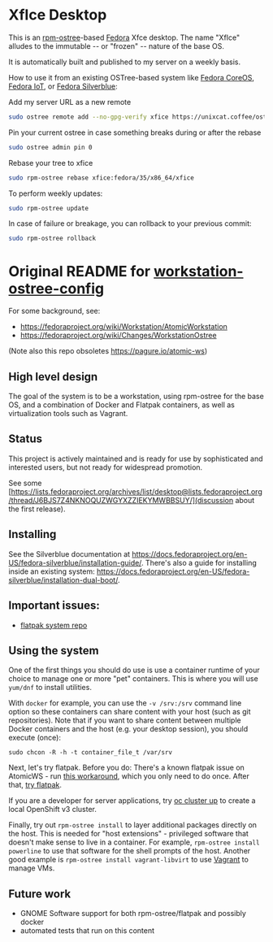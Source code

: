 # XfIce Desktop

This is an [rpm-ostree](https://coreos.github.io/rpm-ostree/)-based [Fedora](https://getfedora.org) Xfce desktop. The name "XfIce" alludes to the immutable -- or "frozen" -- nature of the base OS.

It is automatically built and published to my server on a weekly basis.

How to use it from an existing OSTree-based system like [Fedora CoreOS](https://getfedora.org/coreos), [Fedora IoT](https://getfedora.org/en/iot/), or [Fedora Silverblue](https://silverblue.fedoraproject.org/):

Add my server URL as a new remote
```bash
sudo ostree remote add --no-gpg-verify xfice https://unixcat.coffee/ostree/xfice-desktop/
```

Pin your current ostree in case something breaks during or after the rebase
```bash
sudo ostree admin pin 0
```

Rebase your tree to xfice
```bash
sudo rpm-ostree rebase xfice:fedora/35/x86_64/xfice
```

To perform weekly updates:
```bash
sudo rpm-ostree update
```

In case of failure or breakage, you can rollback to your previous commit:
```bash
sudo rpm-ostree rollback
```

# Original README for [workstation-ostree-config](https://pagure.io/workstation-ostree-config)

For some background, see:

 - https://fedoraproject.org/wiki/Workstation/AtomicWorkstation
 - https://fedoraproject.org/wiki/Changes/WorkstationOstree
 
(Note also this repo obsoletes https://pagure.io/atomic-ws)

High level design
-----------------

The goal of the system is to be a workstation, using
rpm-ostree for the base OS, and a combination of
Docker and Flatpak containers, as well as virtualization
tools such as Vagrant.

Status
------

This project is actively maintained and is ready for use
by sophisticated and interested users, but not ready
for widespread promotion.

See some [https://lists.fedoraproject.org/archives/list/desktop@lists.fedoraproject.org/thread/J6BJS7Z4NKNOQUZWGYXZZIEKYMWBBSUY/](discussion about the first release).

Installing
------------

See the Silverblue documentation at
https://docs.fedoraproject.org/en-US/fedora-silverblue/installation-guide/.
There's also a guide for installing inside an existing system:
https://docs.fedoraproject.org/en-US/fedora-silverblue/installation-dual-boot/.

Important issues:
-----------------------

 - [flatpak system repo](https://github.com/flatpak/flatpak/issues/113#issuecomment-247022006)

Using the system
--------------------

One of the first things you should do use is use a container runtime of your
choice to manage one or more "pet" containers.  This is where you will use
`yum/dnf` to install utilities.

With `docker` for example, you can use the `-v /srv:/srv` command line option so
these containers can share content with your host (such as git repositories).
Note that if you want to share content between multiple Docker containers and
the host (e.g. your desktop session), you should execute (once):

```
sudo chcon -R -h -t container_file_t /var/srv
```

Next, let's try flatpak. Before you do: There's a known flatpak issue on
AtomicWS - run [this workaround](https://github.com/flatpak/flatpak/issues/113#issuecomment-247022006),
which you only need to do once. After that, [try flatpak](http://flatpak.org/apps.html).

If you are a developer for server applications,
try [oc cluster up](https://github.com/openshift/origin/blob/master/docs/cluster_up_down.md) to
create a local OpenShift v3 cluster.

Finally, try out `rpm-ostree install` to layer additional packages directly on
the host. This is needed for "host extensions" - privileged software that
doesn't make sense to live in a container. For example, `rpm-ostree install
powerline` to use that software for the shell prompts of the host.  Another
good example is `rpm-ostree install vagrant-libvirt` to use [Vagrant](https://www.vagrantup.com/)
to manage VMs.

Future work
-----------

 - GNOME Software support for both rpm-ostree/flatpak and possibly docker
 - automated tests that run on this content
